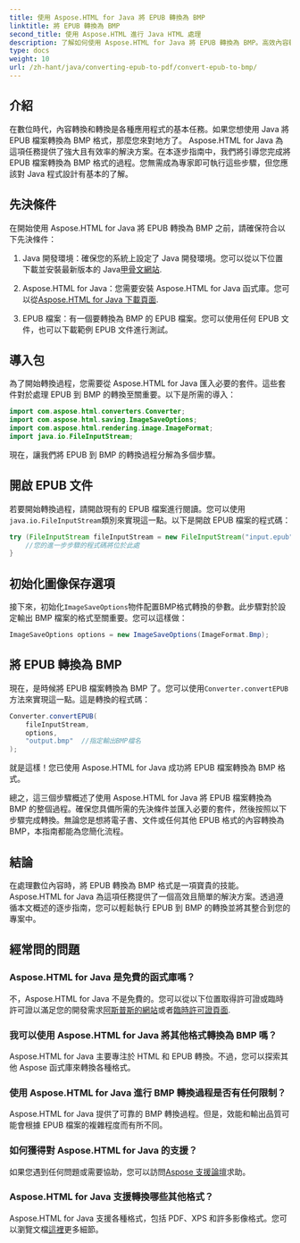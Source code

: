 ```yaml
---
title: 使用 Aspose.HTML for Java 將 EPUB 轉換為 BMP
linktitle: 將 EPUB 轉換為 BMP
second_title: 使用 Aspose.HTML 進行 Java HTML 處理
description: 了解如何使用 Aspose.HTML for Java 將 EPUB 轉換為 BMP。高效內容轉換的分步指南。
type: docs
weight: 10
url: /zh-hant/java/converting-epub-to-pdf/convert-epub-to-bmp/
---
```


## 介紹

在數位時代，內容轉換和轉換是各種應用程式的基本任務。如果您想使用 Java 將 EPUB 檔案轉換為 BMP 格式，那麼您來對地方了。 Aspose.HTML for Java 為這項任務提供了強大且有效率的解決方案。在本逐步指南中，我們將引導您完成將 EPUB 檔案轉換為 BMP 格式的過程。您無需成為專家即可執行這些步驟，但您應該對 Java 程式設計有基本的了解。

## 先決條件

在開始使用 Aspose.HTML for Java 將 EPUB 轉換為 BMP 之前，請確保符合以下先決條件：

1.  Java 開發環境：確保您的系統上設定了 Java 開發環境。您可以從以下位置下載並安裝最新版本的 Java[甲骨文網站](https://www.oracle.com/java/technologies/javase-downloads.html).

2.  Aspose.HTML for Java：您需要安裝 Aspose.HTML for Java 函式庫。您可以從[Aspose.HTML for Java 下載頁面](https://releases.aspose.com/html/java/).

3. EPUB 檔案：有一個要轉換為 BMP 的 EPUB 檔案。您可以使用任何 EPUB 文件，也可以下載範例 EPUB 文件進行測試。

## 導入包

為了開始轉換過程，您需要從 Aspose.HTML for Java 匯入必要的套件。這些套件對於處理 EPUB 到 BMP 的轉換至關重要。以下是所需的導入：

```java
import com.aspose.html.converters.Converter;
import com.aspose.html.saving.ImageSaveOptions;
import com.aspose.html.rendering.image.ImageFormat;
import java.io.FileInputStream;
```

現在，讓我們將 EPUB 到 BMP 的轉換過程分解為多個步驟。

## 開啟 EPUB 文件

若要開始轉換過程，請開啟現有的 EPUB 檔案進行閱讀。您可以使用`java.io.FileInputStream`類別來實現這一點。以下是開啟 EPUB 檔案的程式碼：

```java
try (FileInputStream fileInputStream = new FileInputStream("input.epub")) {
    //您的進一步步驟的程式碼將位於此處
}
```

## 初始化圖像保存選項

接下來，初始化`ImageSaveOptions`物件配置BMP格式轉換的參數。此步驟對於設定輸出 BMP 檔案的格式至關重要。您可以這樣做：

```java
ImageSaveOptions options = new ImageSaveOptions(ImageFormat.Bmp);
```

## 將 EPUB 轉換為 BMP

現在，是時候將 EPUB 檔案轉換為 BMP 了。您可以使用`Converter.convertEPUB`方法來實現這一點。這是轉換的程式碼：

```java
Converter.convertEPUB(
    fileInputStream,
    options,
    "output.bmp"  //指定輸出BMP檔名
);
```

就是這樣！您已使用 Aspose.HTML for Java 成功將 EPUB 檔案轉換為 BMP 格式。

總之，這三個步驟概述了使用 Aspose.HTML for Java 將 EPUB 檔案轉換為 BMP 的整個過程。確保您具備所需的先決條件並匯入必要的套件，然後按照以下步驟完成轉換。無論您是想將電子書、文件或任何其他 EPUB 格式的內容轉換為 BMP，本指南都能為您簡化流程。

## 結論

在處理數位內容時，將 EPUB 轉換為 BMP 格式是一項寶貴的技能。 Aspose.HTML for Java 為這項任務提供了一個高效且簡單的解決方案。透過遵循本文概述的逐步指南，您可以輕鬆執行 EPUB 到 BMP 的轉換並將其整合到您的專案中。

## 經常問的問題

### Aspose.HTML for Java 是免費的函式庫嗎？
不，Aspose.HTML for Java 不是免費的。您可以從以下位置取得許可證或臨時許可證以滿足您的開發需求[阿斯普斯的網站](https://purchase.aspose.com/buy)或者[臨時許可證頁面](https://purchase.aspose.com/temporary-license/).

### 我可以使用 Aspose.HTML for Java 將其他格式轉換為 BMP 嗎？
Aspose.HTML for Java 主要專注於 HTML 和 EPUB 轉換。不過，您可以探索其他 Aspose 函式庫來轉換各種格式。

### 使用 Aspose.HTML for Java 進行 BMP 轉換過程是否有任何限制？
Aspose.HTML for Java 提供了可靠的 BMP 轉換過程。但是，效能和輸出品質可能會根據 EPUB 檔案的複雜程度而有所不同。

### 如何獲得對 Aspose.HTML for Java 的支援？
如果您遇到任何問題或需要協助，您可以訪問[Aspose 支援論壇](https://forum.aspose.com/)求助。

### Aspose.HTML for Java 支援轉換哪些其他格式？
 Aspose.HTML for Java 支援各種格式，包括 PDF、XPS 和許多影像格式。您可以瀏覽文檔[這裡](https://reference.aspose.com/html/java/)更多細節。
